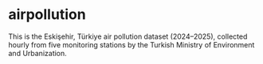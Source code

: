# airpollution
This is the Eskişehir, Türkiye air pollution dataset (2024–2025), collected hourly from five monitoring stations by the Turkish Ministry of Environment and Urbanization. 
